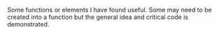 Some functions or elements I have found useful. Some may need to be created into a function but the general idea and critical code is demonstrated. 

